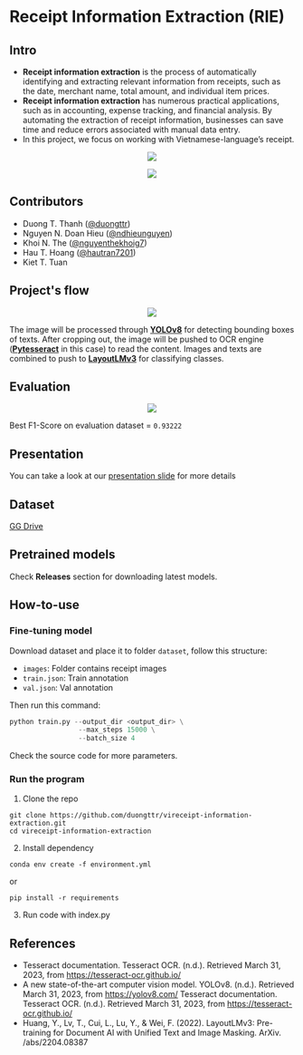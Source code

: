 # Receipt Information Extraction (RIE)

## Intro

- **Receipt information extraction** is the process of automatically identifying and extracting relevant information from receipts, such as the date, merchant name, total amount, and individual item prices.
- **Receipt information extraction** has numerous practical applications, such as in accounting, expense tracking, and financial analysis. By automating the extraction of receipt information, businesses can save time and reduce errors associated with manual data entry.
- In this project, we focus on working with Vietnamese-language’s receipt.

<p align="center">
  <img src="images/ui.png" />
</p>

<p align="center">
  <img src="images/ui2.png" />
</p>

## Contributors

- Duong T. Thanh ([@duongttr](https://github.com/duongttr))
- Nguyen N. Doan Hieu ([@ndhieunguyen](https://github.com/ndhieunguyen))
- Khoi N. The ([@nguyenthekhoig7](https://github.com/nguyenthekhoig7))
- Hau T. Hoang ([@hautran7201](https://github.com/hautran7201))
- Kiet T. Tuan

## Project's flow

<p align="center">
  <img src="images/flow.png" />
</p>

The image will be processed through [**YOLOv8**](https://github.com/ultralytics/ultralytics) for detecting bounding boxes of texts. After cropping out, the image will be pushed to OCR engine ([**Pytesseract**](https://github.com/tesseract-ocr/tesseract) in this case) to read the content. Images and texts are combined to push to [**LayoutLMv3**](https://huggingface.co/docs/transformers/model_doc/layoutlmv3) for classifying classes.

## Evaluation

<p align="center">
  <img src="images/f1score.png" />
</p>

Best F1-Score on evaluation dataset = `0.93222`

## Presentation

You can take a look at our [presentation slide](https://docs.google.com/presentation/d/1WTjoyddL2E7f9409SqT-ADI-HZIoFe8X3fBlDz-WfPk/edit?usp=sharing) for more details

## Dataset

[GG Drive](https://drive.google.com/file/d/1_2tBXQSF1-lk4BVxs1WIR1ymWGkfMzVZ/view?usp=share_link)

## Pretrained models

Check **Releases** section for downloading latest models.

## How-to-use

### Fine-tuning model

Download dataset and place it to folder `dataset`, follow this structure:

- `images`: Folder contains receipt images
- `train.json`: Train annotation
- `val.json`: Val annotation

Then run this command:

```python
python train.py --output_dir <output_dir> \
                 --max_steps 15000 \
                 --batch_size 4
```

Check the source code for more parameters.

### Run the program

1. Clone the repo

```
git clone https://github.com/duongttr/vireceipt-information-extraction.git
cd vireceipt-information-extraction
```

2. Install dependency

```
conda env create -f environment.yml
```

or

```
pip install -r requirements
```

3. Run code with index.py


## References

- Tesseract documentation. Tesseract OCR. (n.d.). Retrieved March 31, 2023, from https://tesseract-ocr.github.io/
- A new state-of-the-art computer vision model. YOLOv8. (n.d.). Retrieved March 31, 2023, from https://yolov8.com/
  Tesseract documentation. Tesseract OCR. (n.d.). Retrieved March 31, 2023, from https://tesseract-ocr.github.io/
- Huang, Y., Lv, T., Cui, L., Lu, Y., & Wei, F. (2022). LayoutLMv3: Pre-training for Document AI with Unified Text and Image Masking. ArXiv. /abs/2204.08387
